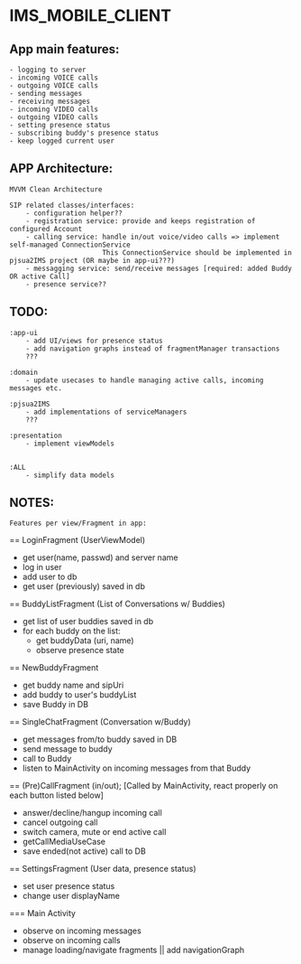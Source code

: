 # IMS_MOBILE_CLIENT 

## App main features:
    - logging to server
    - incoming VOICE calls
    - outgoing VOICE calls
    - sending messages
    - receiving messages
    - incoming VIDEO calls
    - outgoing VIDEO calls
    - setting presence status
    - subscribing buddy's presence status
    - keep logged current user


## APP Architecture:
    MVVM Clean Architecture

    SIP related classes/interfaces:
        - configuration helper??
        - registration service: provide and keeps registration of configured Account
        - calling service: handle in/out voice/video calls => implement self-managed ConnectionService
                           This ConnectionService should be implemented in pjsua2IMS project (OR maybe in app-ui???)
        - messagging service: send/receive messages [required: added Buddy OR active Call]
        - presence service??


## TODO:

    :app-ui
        - add UI/views for presence status
        - add navigation graphs instead of fragmentManager transactions
        ???

    :domain
        - update usecases to handle managing active calls, incoming messages etc.

    :pjsua2IMS
        - add implementations of serviceManagers
        ???

    :presentation
        - implement viewModels


    :ALL
        - simplify data models 


## NOTES:

    Features per view/Fragment in app:
== LoginFragment (UserViewModel)
- get user(name, passwd) and server name
- log in user
- add user to db
- get user (previously) saved in db


== BuddyListFragment (List of Conversations w/ Buddies)
- get list of user buddies saved in db
- for each buddy on the list: 
    - get buddyData (uri, name)
    - observe presence state


== NewBuddyFragment
- get buddy name and sipUri
- add buddy to user's buddyList
- save Buddy in DB   
        

== SingleChatFragment (Conversation w/Buddy)
- get messages from/to buddy saved in DB 
- send message to buddy
- call to Buddy
- listen to MainActivity on incoming messages from that Buddy


== (Pre)CallFragment (in/out); [Called by MainActivity, react properly on each button listed below]
- answer/decline/hangup incoming call
- cancel outgoing call
- switch camera, mute or end active call
- getCallMediaUseCase
- save ended(not active) call to DB


== SettingsFragment (User data, presence status)
- set user presence status
- change user displayName



=== Main Activity
- observe on incoming messages
- observe on incoming calls
- manage loading/navigate fragments || add navigationGraph

















